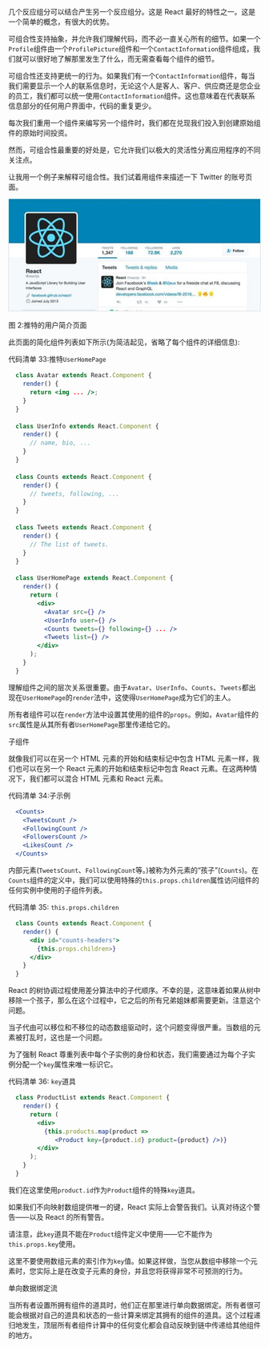几个反应组分可以结合产生另一个反应组分。这是 React 最好的特性之一。这是一个简单的概念，有很大的优势。

可组合性支持抽象，并允许我们理解代码，而不必一直关心所有的细节。如果一个`Profile`组件由一个`ProfilePicture`组件和一个`ContactInformation`组件组成，我们就可以很好地了解那里发生了什么，而无需查看每个组件的细节。

可组合性还支持更统一的行为。如果我们有一个`ContactInformation`组件，每当我们需要显示一个人的联系信息时，无论这个人是客人、客户、供应商还是您企业的员工，我们都可以统一使用`ContactInformation`组件。这也意味着在代表联系信息部分的任何用户界面中，代码的重复更少。

每次我们重用一个组件来编写另一个组件时，我们都在兑现我们投入到创建原始组件的原始时间投资。

然而，可组合性最重要的好处是，它允许我们以极大的灵活性分离应用程序的不同关注点。

让我用一个例子来解释可组合性。我们试着用组件来描述一下 Twitter 的账号页面。

![](img/00005.jpeg)

图 2:推特的用户简介页面

此页面的简化组件列表如下所示(为简洁起见，省略了每个组件的详细信息):

代码清单 33:推特`UserHomePage`

```jsx
  class Avatar extends React.Component {
    render() {
      return <img ... />;
    }
  }

  class UserInfo extends React.Component {
    render() {
      // name, bio, ...
    }
  }

  class Counts extends React.Component {
    render() {
      // tweets, following, ...
    }
  }

  class Tweets extends React.Component {
    render() {
      // The list of tweets.
    }
  }

  class UserHomePage extends React.Component {
    render() {
      return (
        <div>
          <Avatar src={} />
          <UserInfo user={} />
          <Counts tweets={} following={} ... />
          <Tweets list={} />
        </div>
      );
    }
  }

```

理解组件之间的层次关系很重要。由于`Avatar`、`UserInfo`、`Counts`、`Tweets`都出现在`UserHomePage`的`render`法中，这使得`UserHomePage`成为它们的主人。

所有者组件可以在`render`方法中设置其使用的组件的`props`。例如，`Avatar`组件的`src`属性是从其所有者`UserHomePage`那里传递给它的。

子组件

就像我们可以在另一个 HTML 元素的开始和结束标记中包含 HTML 元素一样，我们也可以在另一个 React 元素的开始和结束标记中包含 React 元素。在这两种情况下，我们都可以混合 HTML 元素和 React 元素。

代码清单 34:子示例

```jsx
  <Counts>
    <TweetsCount />
    <FollowingCount />
    <FollowersCount />
    <LikesCount />
  </Counts>

```

内部元素(`TweetsCount`、`FollowingCount`等。)被称为外元素的“孩子”(`Counts`)。在`Counts`组件的定义中，我们可以使用特殊的`this.props.children`属性访问组件的任何实例中使用的子组件列表。

代码清单 35: `this.props.children`

```jsx
  class Counts extends React.Component {
    render() {
      <div id="counts-headers">
        {this.props.children>}
      </div>
    }
  }

```

React 的树协调过程使用差分算法中的子代顺序。不幸的是，这意味着如果从树中移除一个孩子，那么在这个过程中，它之后的所有兄弟姐妹都需要更新。注意这个问题。

当子代由可以移位和不移位的动态数组驱动时，这个问题变得很严重。当数组的元素被打乱时，这也是一个问题。

为了强制 React 尊重列表中每个子实例的身份和状态，我们需要通过为每个子实例分配一个`key`属性来唯一标识它。

代码清单 36: `key`道具

```jsx
  class ProductList extends React.Component {
    render() {
      return (
        <div>
          {this.products.map(product => 
             <Product key={product.id} product={product} />)}
        </div>
      );
    }
  }

```

我们在这里使用`product.id`作为`Product`组件的特殊`key`道具。

如果我们不向映射数组提供唯一的键，React 实际上会警告我们。认真对待这个警告——以及 React 的所有警告。

请注意，此`key`道具不能在`Product`组件定义中使用——它不能作为`this.props.key`使用。

这里不要使用数组元素的索引作为`key`值。如果这样做，当您从数组中移除一个元素时，您实际上是在改变子元素的身份，并且您将获得非常不可预测的行为。

单向数据绑定流

当所有者设置所拥有组件的道具时，他们正在那里进行单向数据绑定。所有者很可能会根据对自己的道具和状态的一些计算来绑定其拥有的组件的道具。这个过程递归地发生，顶层所有者组件计算中的任何变化都会自动反映到链中传递给其他组件的地方。